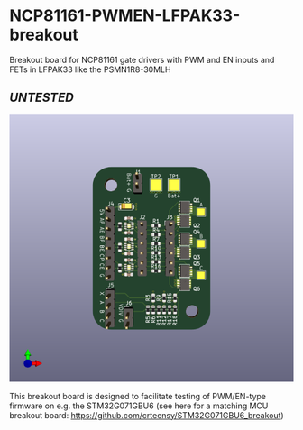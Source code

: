# NCP81161-PWMEN-LFPAK33-breakout
Breakout board for NCP81161 gate drivers with PWM and EN inputs and FETs in LFPAK33 like the PSMN1R8-30MLH

## _UNTESTED_

![3D view](https://github.com/crteensy/NCP81161-PWMEN-LFPAK33-breakout/blob/main/NCP81161-PWMEN-LFPAK33-breakout-3dview.png)

This breakout board is designed to facilitate testing of PWM/EN-type firmware on e.g. the STM32G071GBU6 (see here for a matching MCU breakout board: https://github.com/crteensy/STM32G071GBU6_breakout)
